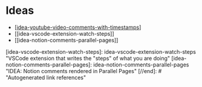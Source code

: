 # Ideas

- [[idea-youtube-video-comments-with-timestamps]]
- [[idea-vscode-extension-watch-steps]]
- [[idea-notion-comments-parallel-pages]]

[//begin]: # "Autogenerated link references for markdown compatibility"
[idea-youtube-video-comments-with-timestamps]: idea-youtube-video-comments-with-timestamps "Chrome extension to comment on youtube videos setting timestamps on each bullet"
[idea-vscode-extension-watch-steps]: idea-vscode-extension-watch-steps "VSCode extension that writes the "steps" of what you are doing"
[idea-notion-comments-parallel-pages]: idea-notion-comments-parallel-pages "IDEA: Notion comments rendered in Parallel Pages"
[//end]: # "Autogenerated link references"